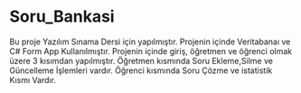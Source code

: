 # Soru_Bankasi



Bu proje Yazılım Sınama Dersi için yapılmıştır.
Projenin içinde Veritabanaı ve C# Form App Kullanılmıştır.
Projenin içinde giriş, öğretmen ve öğrenci olmak üzere 3 kısımdan yapılmıştır.
Öğretmen kısmında Soru Ekleme,Silme ve Güncelleme İşlemleri vardır.
Öğrenci kısmında Soru Çözme ve istatistik Kısmı Vardır.
